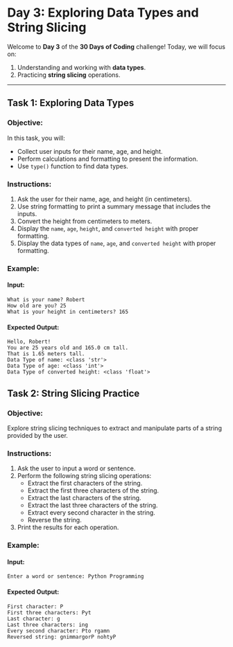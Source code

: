 # Day 3: Exploring Data Types and String Slicing  
Welcome to **Day 3** of the **30 Days of Coding** challenge! Today, we will focus on:  
1. Understanding and working with **data types**.  
2. Practicing **string slicing** operations.

---

## Task 1: Exploring Data Types  

### Objective:  
In this task, you will:  
- Collect user inputs for their name, age, and height.  
- Perform calculations and formatting to present the information.
- Use `type()` function to find data types.

### Instructions:  
1. Ask the user for their name, age, and height (in centimeters).  
2. Use string formatting to print a summary message that includes the inputs.  
3. Convert the height from centimeters to meters.
4. Display the `name`, `age`, `height`, and `converted height` with proper formatting.
5. Display the data types of `name`, `age`, and `converted height` with proper formatting.

### Example:
#### Input:
    What is your name? Robert  
    How old are you? 25  
    What is your height in centimeters? 165  
#### Expected Output:
    Hello, Robert!  
    You are 25 years old and 165.0 cm tall.  
    That is 1.65 meters tall. 
    Data Type of name: <class 'str'>
    Data Type of age: <class 'int'>
    Data Type of converted height: <class 'float'>

## Task 2: String Slicing Practice  

### Objective:  
Explore string slicing techniques to extract and manipulate parts of a string provided by the user.  

### Instructions:  
1. Ask the user to input a word or sentence.  
2. Perform the following string slicing operations:
   - Extract the first characters of the string.
   - Extract the first three characters of the string.
   - Extract the last characters of the string.
   - Extract the last three characters of the string.
   - Extract every second character in the string.  
   - Reverse the string.  
4. Print the results for each operation.

### Example:
#### Input:
    Enter a word or sentence: Python Programming  
#### Expected Output:
    First character: P
    First three characters: Pyt  
    Last character: g
    Last three characters: ing  
    Every second character: Pto rgamn  
    Reversed string: gnimmargorP nohtyP 
